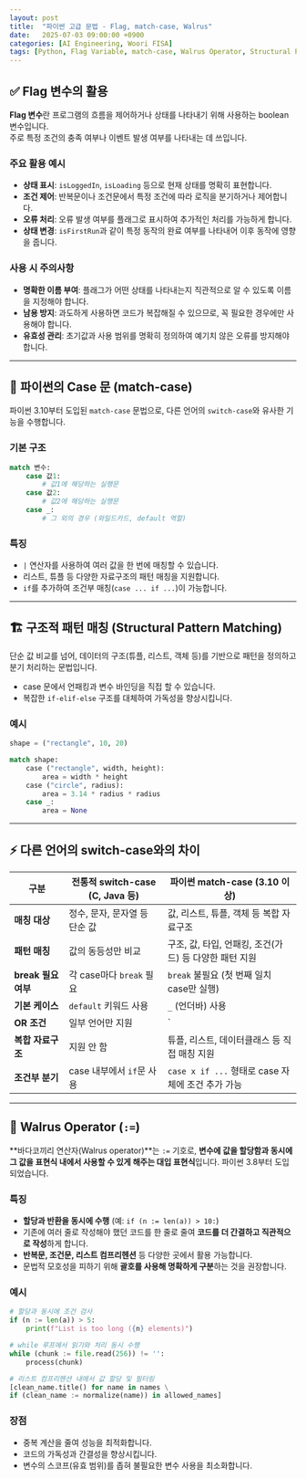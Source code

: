 ```yaml
---
layout: post
title:  "파이썬 고급 문법 - Flag, match-case, Walrus"
date:   2025-07-03 09:00:00 +0900
categories: [AI Engineering, Woori FISA]
tags: [Python, Flag Variable, match-case, Walrus Operator, Structural Pattern Matching, '#우리FIS아카데미', '#우리FISA', '#AI엔지니어링', '#K-디지털트레이닝', '#우리에프아이에스', '#글로벌소프트웨어캠퍼스']
---
```


## ✅ Flag 변수의 활용

**Flag 변수**란 프로그램의 흐름을 제어하거나 상태를 나타내기 위해 사용하는 boolean 변수입니다.  
주로 특정 조건의 충족 여부나 이벤트 발생 여부를 나타내는 데 쓰입니다.

### 주요 활용 예시

- **상태 표시**: `isLoggedIn`, `isLoading` 등으로 현재 상태를 명확히 표현합니다.
- **조건 제어**: 반복문이나 조건문에서 특정 조건에 따라 로직을 분기하거나 제어합니다.
- **오류 처리**: 오류 발생 여부를 플래그로 표시하여 추가적인 처리를 가능하게 합니다.
- **상태 변경**: `isFirstRun`과 같이 특정 동작의 완료 여부를 나타내어 이후 동작에 영향을 줍니다.

### 사용 시 주의사항

- **명확한 이름 부여**: 플래그가 어떤 상태를 나타내는지 직관적으로 알 수 있도록 이름을 지정해야 합니다.
- **남용 방지**: 과도하게 사용하면 코드가 복잡해질 수 있으므로, 꼭 필요한 경우에만 사용해야 합니다.
- **유효성 관리**: 초기값과 사용 범위를 명확히 정의하여 예기치 않은 오류를 방지해야 합니다.

---

## 🧩 파이썬의 Case 문 (match-case)

파이썬 3.10부터 도입된 `match-case` 문법으로, 다른 언어의 `switch-case`와 유사한 기능을 수행합니다.

### 기본 구조

```python
match 변수:
    case 값1:
        # 값1에 해당하는 실행문
    case 값2:
        # 값2에 해당하는 실행문
    case _:
        # 그 외의 경우 (와일드카드, default 역할)
```


### 특징

- `|` 연산자를 사용하여 여러 값을 한 번에 매칭할 수 있습니다.
- 리스트, 튜플 등 다양한 자료구조의 패턴 매칭을 지원합니다.
- `if`를 추가하여 조건부 매칭(`case ... if ...`)이 가능합니다.

---

## 🏗️ 구조적 패턴 매칭 (Structural Pattern Matching)

단순 값 비교를 넘어, 데이터의 구조(튜플, 리스트, 객체 등)를 기반으로 패턴을 정의하고 분기 처리하는 문법입니다.

- case 문에서 언패킹과 변수 바인딩을 직접 할 수 있습니다.
- 복잡한 `if-elif-else` 구조를 대체하여 가독성을 향상시킵니다.

### 예시

```python
shape = ("rectangle", 10, 20)

match shape:
    case ("rectangle", width, height):
        area = width * height
    case ("circle", radius):
        area = 3.14 * radius * radius
    case _:
        area = None
```


---

## ⚡️ 다른 언어의 switch-case와의 차이

| 구분 | 전통적 switch-case (C, Java 등) | 파이썬 match-case (3.10 이상) |
|---|---|---|
| **매칭 대상** | 정수, 문자, 문자열 등 단순 값 | 값, 리스트, 튜플, 객체 등 복합 자료구조 |
| **패턴 매칭** | 값의 동등성만 비교 | 구조, 값, 타입, 언패킹, 조건(가드) 등 다양한 패턴 지원 |
| **break 필요 여부** | 각 case마다 `break` 필요 | `break` 불필요 (첫 번째 일치 case만 실행) |
| **기본 케이스** | `default` 키워드 사용 | `_` (언더바) 사용 |
| **OR 조건** | 일부 언어만 지원 | `|` 연산자로 지원 |
| **복합 자료구조** | 지원 안 함 | 튜플, 리스트, 데이터클래스 등 직접 매칭 지원 |
| **조건부 분기** | case 내부에서 `if`문 사용 | `case x if ...` 형태로 case 자체에 조건 추가 가능 |

---

## 🦭 Walrus Operator (`:=`)

**바다코끼리 연산자(Walrus operator)**는 `:=` 기호로, **변수에 값을 할당함과 동시에 그 값을 표현식 내에서 사용할 수 있게 해주는 대입 표현식**입니다. 파이썬 3.8부터 도입되었습니다.

### 특징

- **할당과 반환을 동시에 수행** (예: `if (n := len(a)) > 10:`)
- 기존에 여러 줄로 작성해야 했던 코드를 한 줄로 줄여 **코드를 더 간결하고 직관적으로 작성**하게 합니다.
- **반복문, 조건문, 리스트 컴프리헨션** 등 다양한 곳에서 활용 가능합니다.
- 문법적 모호성을 피하기 위해 **괄호를 사용해 명확하게 구분**하는 것을 권장합니다.

### 예시

```python
# 할당과 동시에 조건 검사
if (n := len(a)) > 5:
    print(f"List is too long ({n} elements)")

# while 루프에서 읽기와 처리 동시 수행
while (chunk := file.read(256)) != '':
    process(chunk)

# 리스트 컴프리헨션 내에서 값 할당 및 필터링
[clean_name.title() for name in names \
if (clean_name := normalize(name)) in allowed_names]
```


### 장점

- 중복 계산을 줄여 성능을 최적화합니다.
- 코드의 가독성과 간결성을 향상시킵니다.
- 변수의 스코프(유효 범위)를 좁혀 불필요한 변수 사용을 최소화합니다.
